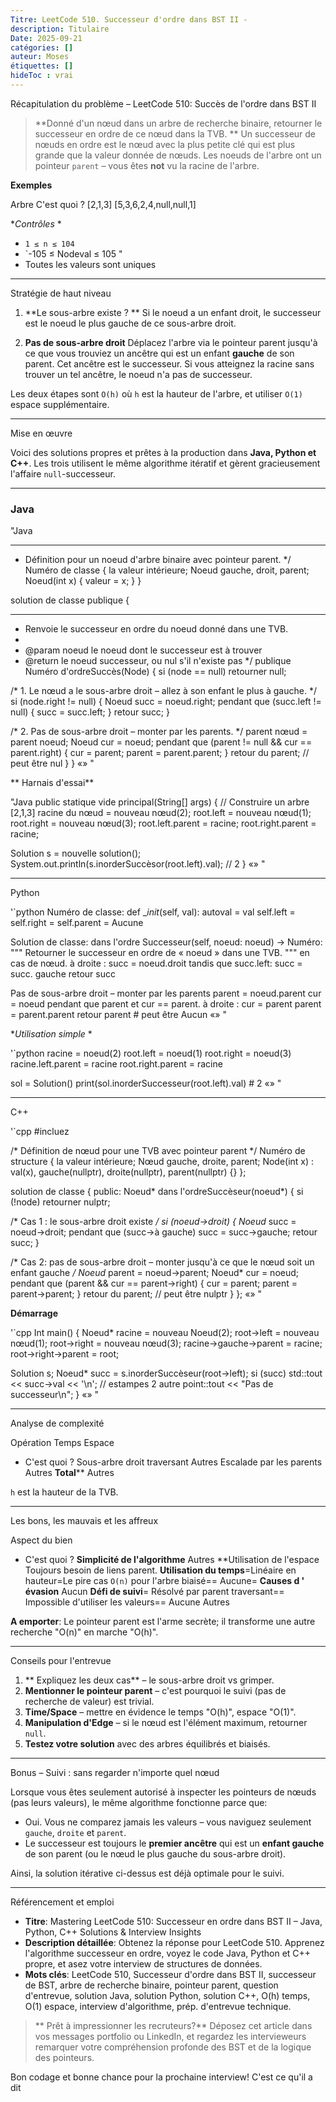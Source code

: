 ```yaml
---
Titre: LeetCode 510. Successeur d'ordre dans BST II -
description: Titulaire
Date: 2025-09-21
catégories: []
auteur: Moses
étiquettes: []
hideToc : vrai
---
```

Récapitulation du problème – LeetCode 510: Succès de l'ordre dans BST II

> **Donné d'un nœud dans un arbre de recherche binaire, retourner le successeur en ordre de ce nœud dans la TVB. **
> Un successeur de nœuds en ordre est le nœud avec la plus petite clé qui est plus grande que la valeur donnée de nœuds.
> Les noeuds de l'arbre ont un pointeur `parent` – vous êtes **not** vu la racine de l'arbre.

**Exemples**

Arbre
C'est quoi ?
[2,1,3]
[5,3,6,2,4,null,null,1]

**Contrôles* *

- `1 ≤ n ≤ 104`
- `-105 ≤ Nodeval ≤ 105 "
- Toutes les valeurs sont uniques

---

Stratégie de haut niveau

1. **Le sous-arbre existe ? **
Si le noeud a un enfant droit, le successeur est le noeud le plus gauche de ce sous-arbre droit.

2. **Pas de sous-arbre droit**
Déplacez l'arbre via le pointeur parent jusqu'à ce que vous trouviez un ancêtre qui est un enfant **gauche** de son parent.
Cet ancêtre est le successeur. Si vous atteignez la racine sans trouver un tel ancêtre, le noeud n'a pas de successeur.

Les deux étapes sont `O(h)` où `h` est la hauteur de l'arbre, et utiliser `O(1)` espace supplémentaire.

---

Mise en œuvre

Voici des solutions propres et prêtes à la production dans **Java, Python et C++**.
Les trois utilisent le même algorithme itératif et gèrent gracieusement l'affaire `null`-successeur.

---

### Java

"Java
***
* Définition pour un noeud d'arbre binaire avec pointeur parent.
*/
Numéro de classe {
la valeur intérieure;
Noeud gauche, droit, parent;
Noeud(int x) { valeur = x; }
}

solution de classe publique {

***
* Renvoie le successeur en ordre du noeud donné dans une TVB.
*
* @param noeud le noeud dont le successeur est à trouver
* @return le noeud successeur, ou nul s'il n'existe pas
*/
publique Numéro d'ordreSuccès(Node) {
si (node == null) retourner null;

/* 1. Le nœud a le sous-arbre droit – allez à son enfant le plus à gauche. */
si (node.right != null) {
Noeud succ = noeud.right;
pendant que (succ.left != null) {
succ = succ.left;
}
retour succ;
}

/* 2. Pas de sous-arbre droit – monter par les parents. */
parent nœud = parent noeud;
Noeud cur = noeud;
pendant que (parent != null && cur == parent.right) {
cur = parent;
parent = parent.parent;
}
retour du parent; // peut être nul
}
}
«» "

** Harnais d'essai**

"Java
public statique vide principal(String[] args) {
// Construire un arbre [2,1,3]
racine du nœud = nouveau nœud(2);
root.left = nouveau nœud(1);
root.right = nouveau nœud(3);
root.left.parent = racine;
root.right.parent = racine;

Solution s = nouvelle solution();
System.out.println(s.inorderSuccèsor(root.left).val); // 2
}
«» "

---

Python

'`python
Numéro de classe:
def __init_(self, val):
autoval = val
self.left = self.right = self.parent = Aucune

Solution de classe:
dans l'ordre Successeur(self, noeud: noeud) -> Numéro:
"""
Retourner le successeur en ordre de « noeud » dans une TVB.
"""
en cas de nœud. à droite :
succ = noeud.droit
tandis que succ.left:
succ = succ. gauche
retour succ

Pas de sous-arbre droit – monter par les parents
parent = noeud.parent
cur = noeud
pendant que parent et cur == parent. à droite :
cur = parent
parent = parent.parent
retour parent # peut être Aucun
«» "

**Utilisation simple* *

'`python
racine = noeud(2)
root.left = noeud(1)
root.right = noeud(3)
racine.left.parent = racine
root.right.parent = racine

sol = Solution()
print(sol.inorderSuccesseur(root.left).val) # 2
«» "

---

C++

'`cpp
#incluez <iostream>

/* Définition de nœud pour une TVB avec pointeur parent */
Numéro de structure {
la valeur intérieure;
Nœud gauche, droite, parent;
Node(int x) : val(x), gauche(nullptr), droite(nullptr), parent(nullptr) {}
};

solution de classe {
public:
Noeud* dans l'ordreSuccèseur(noeud*) {
si (!node) retourner nulptr;

/* Cas 1 : le sous-arbre droit existe */
si (noeud->droit) {
Noeud* succ = noeud->droit;
pendant que (succ->à gauche)
succ = succ->gauche;
retour succ;
}

/* Cas 2: pas de sous-arbre droit – monter jusqu'à ce que le nœud soit un enfant gauche */
Noeud* parent = noeud->parent;
Noeud* cur = noeud;
pendant que (parent && cur == parent->right) {
cur = parent;
parent = parent->parent;
}
retour du parent; // peut être nulptr
}
};
«» "

**Démarrage**

'`cpp
Int main() {
Noeud* racine = nouveau Noeud(2);
root->left = nouveau nœud(1);
root->right = nouveau nœud(3);
racine->gauche->parent = racine;
root->right->parent = root;

Solution s;
Noeud* succ = s.inorderSuccèseur(root->left);
si (succ) std::tout << succ->val << '\n'; // estampes 2
autre point::tout << "Pas de successeur\n";
}
«» "

---

Analyse de complexité

Opération Temps Espace
- C'est quoi ?
Sous-arbre droit traversant Autres
Escalade par les parents Autres
**Total**** Autres

`h` est la hauteur de la TVB.

---

Les bons, les mauvais et les affreux

Aspect du bien
- C'est quoi ?
**Simplicité de l'algorithme**
Autres **Utilisation de l'espace Toujours besoin de liens parent.
**Utilisation du temps**=Linéaire en hauteur=Le pire cas `O(n)` pour l'arbre biaisé== Aucune=
**Causes d ' évasion** Aucun
**Défi de suivi**= Résolvé par parent traversant== Impossible d'utiliser les valeurs== Aucune Autres

**A emporter**: Le pointeur parent est l'arme secrète; il transforme une autre recherche "O(n)" en marche "O(h)".

---

Conseils pour l'entrevue

1. ** Expliquez les deux cas** – le sous-arbre droit vs grimper.
2. **Mentionner le pointeur parent** – c'est pourquoi le suivi (pas de recherche de valeur) est trivial.
3. **Time/Space** – mettre en évidence le temps "O(h)", espace "O(1)".
4. **Manipulation d'Edge** – si le nœud est l'élément maximum, retourner `null`.
5. **Testez votre solution** avec des arbres équilibrés et biaisés.

---

Bonus – Suivi : sans regarder n'importe quel nœud

Lorsque vous êtes seulement autorisé à inspecter les pointeurs de nœuds (pas leurs valeurs), le même algorithme fonctionne parce que:

- Oui. Vous ne comparez jamais les valeurs – vous naviguez seulement `gauche`, `droite` et `parent`.
- Le successeur est toujours le **premier ancêtre** qui est un **enfant gauche** de son parent (ou le nœud le plus gauche du sous-arbre droit).

Ainsi, la solution itérative ci-dessus est déjà optimale pour le suivi.

---

Référencement et emploi

- **Titre**: Mastering LeetCode 510: Successeur en ordre dans BST II – Java, Python, C++ Solutions & Interview Insights
- **Description détaillée**: Obtenez la réponse pour LeetCode 510. Apprenez l'algorithme successeur en ordre, voyez le code Java, Python et C++ propre, et asez votre interview de structures de données.
- **Mots clés**: LeetCode 510, Successeur d'ordre dans BST II, successeur de BST, arbre de recherche binaire, pointeur parent, question d'entrevue, solution Java, solution Python, solution C++, O(h) temps, O(1) espace, interview d'algorithme, prép. d'entrevue technique.

> ** Prêt à impressionner les recruteurs?** Déposez cet article dans vos messages portfolio ou LinkedIn, et regardez les intervieweurs remarquer votre compréhension profonde des BST et de la logique des pointeurs.

Bon codage et bonne chance pour la prochaine interview! C'est ce qu'il a dit